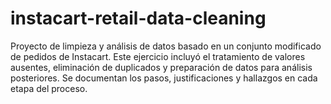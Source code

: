 # instacart-retail-data-cleaning

Proyecto de limpieza y análisis de datos basado en un conjunto modificado de pedidos de Instacart. Este ejercicio incluyó el tratamiento de valores ausentes, eliminación de duplicados y preparación de datos para análisis posteriores. Se documentan los pasos, justificaciones y hallazgos en cada etapa del proceso.
